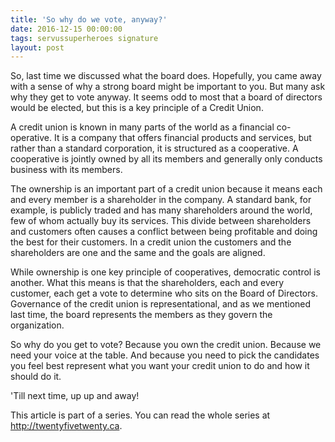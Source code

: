 ```yaml
---
title: 'So why do we vote, anyway?'
date: 2016-12-15 00:00:00 
tags: servussuperheroes signature
layout: post
---
```

So, last time we discussed what the board does.  Hopefully, you came away with a sense of why a strong board might be important to you.  But many ask why they get to vote anyway.  It seems odd to most that a board of directors would be elected, but this is a key principle of a Credit Union.

A credit union is known in many parts of the world as a financial co-operative.  It is a company that offers financial products and services, but rather than a standard corporation, it is structured as a cooperative.  A cooperative is jointly owned by all its members and generally only conducts business with its members.

The ownership is an important part of a credit union because it means each and every member is a shareholder in the company.  A standard bank, for example, is publicly traded and has many shareholders around the world, few of whom actually buy its services.  This divide between shareholders and customers often causes a conflict between being profitable and doing the best for their customers.  In a credit union the customers and the shareholders are one and the same and the goals are aligned.

While ownership is one key principle of cooperatives, democratic control is another.  What this means is that the shareholders, each and every customer, each get a vote to determine who sits on the Board of Directors.  Governance of the credit union is representational, and as we mentioned last time, the board represents the members as they govern the organization.

So why do you get to vote? Because you own the credit union.  Because we need your voice at the table.  And because you need to pick the candidates you feel best represent what you want your credit union to do and how it should do it.

'Till next time, up up and away!

This article is part of a series. You can read the whole series at http://twentyfivetwenty.ca.
